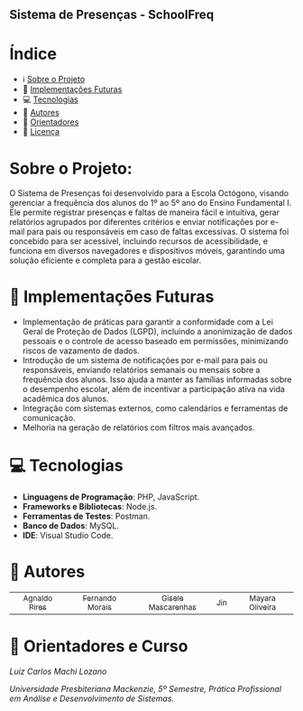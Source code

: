 ## Sistema de Presenças - SchoolFreq

# Índice

- ℹ [Sobre o Projeto](#sobre-o-projeto)
- 🚀 [Implementações Futuras](#implementacoes-futuras)
- 💻 [Tecnologias](#tecnologias)
- 👤 [Autores](#autores)
- 🤝 [Orientadores](#orientadores)
- 📜 [Licença](#licenca)

# Sobre o Projeto:

O Sistema de Presenças foi desenvolvido para a Escola Octógono, visando gerenciar a frequência dos alunos do 1º ao 5º ano do Ensino Fundamental I. Ele permite registrar presenças e faltas de maneira fácil e intuitiva, gerar relatórios agrupados por diferentes critérios e enviar notificações por e-mail para pais ou responsáveis em caso de faltas excessivas. O sistema foi concebido para ser acessível, incluindo recursos de acessibilidade, e funciona em diversos navegadores e dispositivos móveis, garantindo uma solução eficiente e completa para a gestão escolar.

# 🚀 Implementações Futuras

- Implementação de práticas para garantir a conformidade com a Lei Geral de Proteção de Dados (LGPD), incluindo a anonimização de dados pessoais e o controle de acesso baseado em permissões, minimizando riscos de vazamento de dados.
- Introdução de um sistema de notificações por e-mail para pais ou responsáveis, enviando relatórios semanais ou mensais sobre a frequência dos alunos. Isso ajuda a manter as famílias informadas sobre o desempenho escolar, além de incentivar a participação ativa na vida acadêmica dos alunos.
- Integração com sistemas externos, como calendários e ferramentas de comunicação.
- Melhoria na geração de relatórios com filtros mais avançados.

# 💻 Tecnologias

- **Linguagens de Programação**: PHP, JavaScript.
- **Frameworks e Bibliotecas**: Node.js.
- **Ferramentas de Testes**: Postman.
- **Banco de Dados**: MySQL.
- **IDE**: Visual Studio Code.

# 👤 Autores

<table>
	<tr>
		<td align="center">
			<a href="https://github.com/agnaldopires">
				<sub>Agnaldo Pires</sub>
			</a>
		</td>
		<td align="center">
			<a href="https://github.com/ferdimorais">
				<sub>Fernando Morais</sub>
			</a>
		</td>
		<td align="center">
			<a href="https://github.com/giselemascarenhas">
				<sub>Gisele Mascarenhas</sub>
			</a>
		</td>
		<td align="center">
			<a href="https://github.com/Jinebas">
				<sub>Jin</sub>
			</a>
		</td>
		<td align="center">
			<a href="https://github.com/mayaramoliveira">
				<sub>Mayara Oliveira</sub>
			</a>
		</td>
	</tr>
</table>

# 🤝 Orientadores e Curso

_Luiz Carlos Machi Lozano_

_Universidade Presbiteriana Mackenzie, 5º Semestre, Prática Profissional em Análise e Desenvolvimento de Sistemas._
